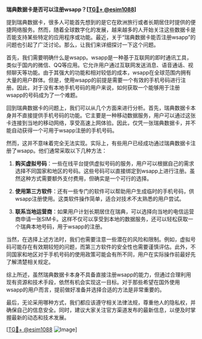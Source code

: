 **瑞典数据卡是否可以注册wsapp？[[TG💪+ @esim1088](https://t.me/s/esim1088)]**

提到瑞典数据卡，很多人可能首先想到的是它在欧洲旅行或者长期居住时提供的便捷网络服务。然而，随着全球数字化的发展，越来越多的人开始关注这些数据卡是否能支持某些特定的应用程序或功能。最近，关于“瑞典数据卡能否注册wsapp”的问题也引起了广泛讨论。那么，让我们来详细探讨一下这个问题。

首先，我们需要明确什么是wsapp。wsapp是一种基于互联网的即时通讯工具，类似于国内的微信、QQ等应用。它允许用户通过互联网发送消息、语音通话、视频聊天等功能。由于其强大的功能和相对较低的成本，wsapp在全球范围内拥有大量的用户群体。但是，使用wsapp的前提是需要一个有效的手机号码进行注册。因此，对于没有本地手机号码的用户来说，如何获取一个能够用于注册wsapp的号码成为了一个难题。

回到瑞典数据卡的问题上，我们可以从几个方面来进行分析。首先，瑞典数据卡本身并不直接提供手机号码的功能。它主要是一种移动数据服务，用户可以通过这张卡连接到当地的移动网络，享受高速上网体验。因此，仅凭一张瑞典数据卡，并不能自动获得一个可用于wsapp注册的手机号码。

然而，这并不意味着完全无法实现。实际上，有些用户已经成功通过瑞典数据卡注册了wsapp。他们通常采取以下几种方法：

1. **购买虚拟号码**：一些在线平台提供虚拟号码的服务，用户可以根据自己的需求选择不同国家和地区的号码。这些号码可以直接绑定到wsapp上进行注册。虽然这种方式需要额外支付费用，但确实是一个可行的选择。

2. **使用第三方软件**：还有一些专门的软件可以帮助用户生成临时的手机号码，供wsapp注册使用。这类软件操作简单，适合对技术不太熟悉的用户尝试。

3. **联系当地运营商**：如果用户计划长期居住在瑞典，可以选择向当地的电信运营商申请一张SIM卡。这样不仅可以享受到本地的数据服务，还可以轻松获取一个瑞典本地号码，用于wsapp的注册。

当然，在选择上述方法时，我们也需要注意一些潜在的风险和限制。例如，虚拟号码可能存在有效期较短的问题，而第三方软件的安全性也需要谨慎评估。此外，不同国家和地区对于手机号码的使用政策可能会有所不同，用户在实际操作前最好先了解清楚相关规定。

综上所述，虽然瑞典数据卡本身不具备直接注册wsapp的能力，但通过合理利用现有资源和技术手段，依然有机会实现这一目标。对于那些希望在国外使用wsapp的用户而言，提前做好准备并选择合适的方法是非常重要的。

最后，无论采用哪种方式，我们都应该遵守相关法律法规，尊重他人的隐私权，并确保自己的信息安全。同时，建议大家关注官方渠道发布的最新信息，以便及时掌握最新的动态和技术发展。

[[TG💪+ @esim1088](https://t.me/s/esim1088) ![Image](https://i.postimg.cc/4NQfJmqS/Snipaste-2025-05-13-00-14-12.png)]